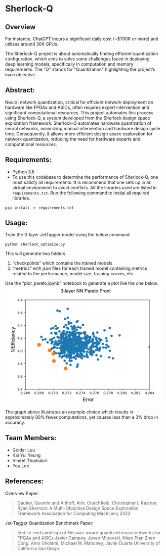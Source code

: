 # Sherlock-Q 


## Overview  
For instance, ChatGPT incurs a significant daily cost (~$700K or more) and utilizes around 30K GPUs.

The Sherlock-Q project is about automatically finding efficient quantization configuration, which aims to solve some challenges faced in deploying deep learning models, specifically in computation and memory requirements. The "Q" stands for "Quantization" highlighting the project’s main objective.


## Abstract:
Neural network quantization, critical for efficient network deployment on hardware like FPGAs and ASICs, often requires expert intervention and significant computational resources. This project automates this process using Sherlock-Q, a system developed from the Sherlock design space exploration framework. Sherlock-Q automates hardware quantization of neural networks, minimizing manual intervention and hardware design cycle time. Consequently, it allows more efficient design space exploration for network quantization, reducing the need for hardware experts and computational resources.




## Requirements:
- Python 3.8
- To use this codebase to determine the performance of Sherlock-Q, one must satisfy all requirements. It is recommend that one sets up in an virtual environment to avoid conflicts. All the libraries used are listed in ```requirements.txt```. Run the following command to instlal all required libraries. 

```
pip install -r requirements.txt
```

## Usage: 

Train the 3-layer JetTagger model using the below command

```
python sherlock_optimize.py
```

This will generate two folders:

 1. “checkpoints” which contains the trained models
 2. “metrics” with json files for each trained model containing metrics related to the performance, model size, training curves, etc.


Use the “plot_pareto.ipynb” notebook to generate a plot like the one below.
![alt text](images/pareto_front.png)


The graph above illustrates an example choice which results in approximately 80% fewer computations, yet causes less than a 3% drop in accuracy.

## Team Members:
- Goldar Luu
- Kai Yui Yeung
- Vineet Thumuluri
- You Lee

## References: 

Overview Paper: 
> Gautier, Quentin and Althoff, Alric
> Crutchfield, Christopher L Kastner, Ryan
> Sherlock: A Multi-Objective Design Space Exploration Framework
> Association for Computing Machinery 2022

Jet-Tagger Quantization Benchmark Paper:
> End-to-end codesign of Hessian-aware
> quantized neural networks for FPGAs and ASICs
> Javier Campos, Jovan Mitrevski, Nhan Tran
> Zhen Dong, Amir Gholami, Michael W. Mahoney, Javier Duarte
> University of California San Diego









